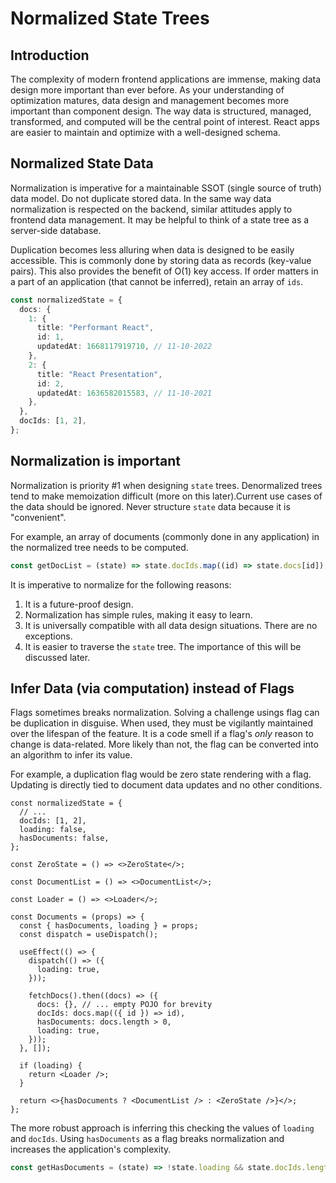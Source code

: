# Normalized State Trees

## Introduction

The complexity of modern frontend applications are immense, making data design more important than ever before. As your understanding of optimization matures, data design and management becomes more important than component design. The way data is structured, managed, transformed, and computed will be the central point of interest. React apps are easier to maintain and optimize with a well-designed schema.

## Normalized State Data

Normalization is imperative for a maintainable SSOT (single source of truth) data model. Do not duplicate stored data. In the same way data normalization is respected on the backend, similar attitudes apply to frontend data management. It may be helpful to think of a state tree as a server-side database.

Duplication becomes less alluring when data is designed to be easily accessible. This is commonly done by storing data as records (key-value pairs). This also provides the benefit of O(1) key access. If order matters in a part of an application (that cannot be inferred), retain an array of `ids`.

```typescript
const normalizedState = {
  docs: {
    1: {
      title: "Performant React",
      id: 1,
      updatedAt: 1668117919710, // 11-10-2022
    },
    2: {
      title: "React Presentation",
      id: 2,
      updatedAt: 1636582015583, // 11-10-2021
    },
  },
  docIds: [1, 2],
};
```

## Normalization is important

Normalization is priority #1 when designing `state` trees. Denormalized trees tend to make memoization difficult (more on this later).Current use cases of the data should be ignored. Never structure `state` data because it is "convenient".

For example, an array of documents (commonly done in any application) in the normalized tree needs to be computed.

```typescript
const getDocList = (state) => state.docIds.map((id) => state.docs[id]);
```

It is imperative to normalize for the following reasons:

1. It is a future-proof design.
2. Normalization has simple rules, making it easy to learn.
3. It is universally compatible with all data design situations. There are no exceptions.
4. It is easier to traverse the `state` tree. The importance of this will be discussed later.

## Infer Data (via computation) instead of Flags

Flags sometimes breaks normalization. Solving a challenge usings flag can be duplication in disguise. When used, they must be vigilantly maintained over the lifespan of the feature. It is a code smell if a flag's _only_ reason to change is data-related. More likely than not, the flag can be converted into an algorithm to infer its value.

For example, a duplication flag would be zero state rendering with a flag. Updating is directly tied to document data updates and no other conditions.

```tsx
const normalizedState = {
  // ...
  docIds: [1, 2],
  loading: false,
  hasDocuments: false,
};

const ZeroState = () => <>ZeroState</>;

const DocumentList = () => <>DocumentList</>;

const Loader = () => <>Loader</>;

const Documents = (props) => {
  const { hasDocuments, loading } = props;
  const dispatch = useDispatch();

  useEffect(() => {
    dispatch(() => ({
      loading: true,
    }));

    fetchDocs().then((docs) => ({
      docs: {}, // ... empty POJO for brevity
      docIds: docs.map(({ id }) => id),
      hasDocuments: docs.length > 0,
      loading: true,
    }));
  }, []);

  if (loading) {
    return <Loader />;
  }

  return <>{hasDocuments ? <DocumentList /> : <ZeroState />}</>;
};
```

The more robust approach is inferring this checking the values of `loading` and `docIds`. Using `hasDocuments` as a flag breaks normalization and increases the application's complexity.

```typescript
const getHasDocuments = (state) => !state.loading && state.docIds.length > 0
```
